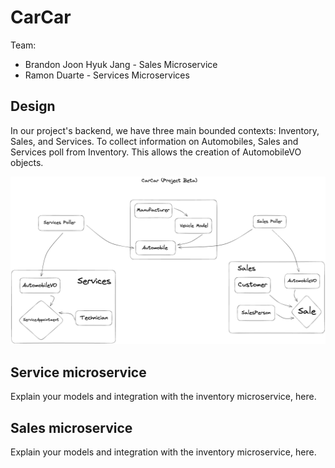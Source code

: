 # CarCar

Team:

* Brandon Joon Hyuk Jang - Sales Microservice
* Ramon Duarte - Services Microservices

## Design

In our project's backend, we have three main bounded contexts: Inventory, Sales, and Services. To collect information on Automobiles, Sales and Services poll from Inventory. This allows the creation of AutomobileVO objects.

![Excalidraw Drawing](ghi/app/public/ProjectBeta.png)

## Service microservice

Explain your models and integration with the inventory
microservice, here.

## Sales microservice

Explain your models and integration with the inventory
microservice, here.
